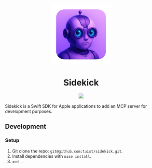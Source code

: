 <div align="center">
  <img width="200px" src="/assets/logo.png" alt="Logo">
  <h1>Sidekick</h1>
  <a href="https://github.com/tuist/sidekick/actions/workflows/sidekick.yml"><img src="https://github.com/tuist/sidekick/actions/workflows/sidekick.yml/badge.svg"/></a>
</div>

Sidekick is a Swift SDK for Apple applications to add an MCP server for development purposes.

## Development

### Setup

1. Git clone the repo: `git@github.com:tuist/sidekick.git`.
2. Install dependencies with `mise install`.
3. `xed .`
